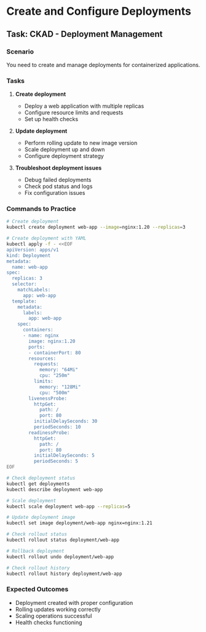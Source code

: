 # Create and Configure Deployments

## Task: CKAD - Deployment Management

### Scenario
You need to create and manage deployments for containerized applications.

### Tasks
1. **Create deployment**
   - Deploy a web application with multiple replicas
   - Configure resource limits and requests
   - Set up health checks

2. **Update deployment**
   - Perform rolling update to new image version
   - Scale deployment up and down
   - Configure deployment strategy

3. **Troubleshoot deployment issues**
   - Debug failed deployments
   - Check pod status and logs
   - Fix configuration issues

### Commands to Practice
```bash
# Create deployment
kubectl create deployment web-app --image=nginx:1.20 --replicas=3

# Create deployment with YAML
kubectl apply -f - <<EOF
apiVersion: apps/v1
kind: Deployment
metadata:
  name: web-app
spec:
  replicas: 3
  selector:
    matchLabels:
      app: web-app
  template:
    metadata:
      labels:
        app: web-app
    spec:
      containers:
      - name: nginx
        image: nginx:1.20
        ports:
        - containerPort: 80
        resources:
          requests:
            memory: "64Mi"
            cpu: "250m"
          limits:
            memory: "128Mi"
            cpu: "500m"
        livenessProbe:
          httpGet:
            path: /
            port: 80
          initialDelaySeconds: 30
          periodSeconds: 10
        readinessProbe:
          httpGet:
            path: /
            port: 80
          initialDelaySeconds: 5
          periodSeconds: 5
EOF

# Check deployment status
kubectl get deployments
kubectl describe deployment web-app

# Scale deployment
kubectl scale deployment web-app --replicas=5

# Update deployment image
kubectl set image deployment/web-app nginx=nginx:1.21

# Check rollout status
kubectl rollout status deployment/web-app

# Rollback deployment
kubectl rollout undo deployment/web-app

# Check rollout history
kubectl rollout history deployment/web-app
```

### Expected Outcomes
- Deployment created with proper configuration
- Rolling updates working correctly
- Scaling operations successful
- Health checks functioning
